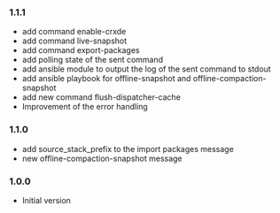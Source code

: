 ### 1.1.1
 * add command enable-crxde
 * add command live-snapshot
 * add command export-packages
 * add polling state of the sent command
 * add ansible module to output the log of the sent command to stdout
 * add ansible playbook for offline-snapshot and offline-compaction-snapshot
 * add new command flush-dispatcher-cache
 * Improvement of the error handling

### 1.1.0
* add source_stack_prefix to the import packages message
* new offline-compaction-snapshot message

### 1.0.0
* Initial version
